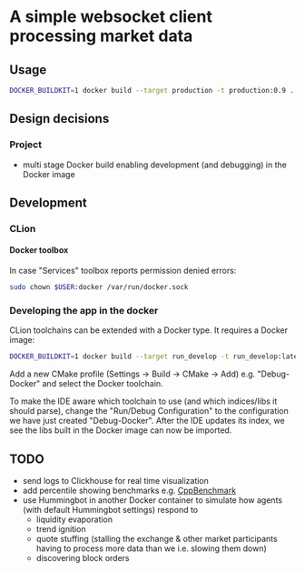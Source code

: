 # A simple websocket client processing market data

## Usage
```bash
DOCKER_BUILDKIT=1 docker build --target production -t production:0.9 .
```
## Design decisions
### Project
- multi stage Docker build enabling development (and debugging) in the Docker image

## Development
### CLion
#### Docker toolbox
In case "Services" toolbox reports permission denied errors: 
```bash
sudo chown $USER:docker /var/run/docker.sock
```

### Developing the app in the docker
CLion toolchains can be extended with a Docker type. It requires a Docker image:
```bash
DOCKER_BUILDKIT=1 docker build --target run_develop -t run_develop:latest .
```
Add a new CMake profile (Settings -> Build -> CMake -> Add) e.g. "Debug-Docker" and select the Docker toolchain. 

To make the IDE aware which toolchain to use (and which indices/libs it should parse), change the "Run/Debug Configuration"
to the configuration we have just created "Debug-Docker". After the IDE updates its index, we see the libs built in
the Docker image can now be imported. 

## TODO
- send logs to Clickhouse for real time visualization
- add percentile showing benchmarks e.g. [CppBenchmark](https://github.com/chronoxor/CppBenchmark)
- use Hummingbot in another Docker container to simulate how agents (with default Hummingbot settings) respond to
  - liquidity evaporation
  - trend ignition
  - quote stuffing (stalling the exchange & other market participants having to process more data than we i.e. slowing them down)
  - discovering block orders
